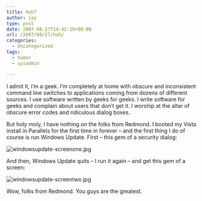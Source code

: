 ```yaml
---
title: Huh?
author: jay
type: post
date: 2007-08-27T14:42:19+00:00
url: /2007/08/27/huh/
categories:
  - Uncategorized
tags:
  - humor
  - sysadmin

---
```

I admit it, I’m a geek. I’m completely at home with obscure and inconsistent command line switches to applications coming from dozens of different sources. I use software written by geeks for geeks. I write software for geeks and complain about users that don’t get it. I worship at the altar of obscure error codes and ridiculous dialog boxes.

But holy moly, I have nothing on the folks from Redmond. I booted my Vista install in Parallels for the first time in forever &#8211; and the first thing I do of course is run Windows Update. First &#8211; this gem of a security dialog:

![windowsupdate-screenone.jpg][1]

And then, Windows Update quits &#8211; I run it again &#8211; and get this gem of a screen:

![windowsupdate-screentwo.jpg][2]

Wow, folks from Redmond. You guys are the greatest.

 [1]: https://cdn.rambleon.org/migrate/2007/08/windowsupdate-screenone.jpg
 [2]: https://cdn.rambleon.org/migrate/2007/08/windowsupdate-screentwo.jpg